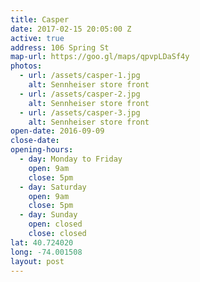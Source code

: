 ```yaml
---
title: Casper
date: 2017-02-15 20:05:00 Z
active: true
address: 106 Spring St
map-url: https://goo.gl/maps/qpvpLDaSf4y
photos:
  - url: /assets/casper-1.jpg
    alt: Sennheiser store front
  - url: /assets/casper-2.jpg
    alt: Sennheiser store front
  - url: /assets/casper-3.jpg
    alt: Sennheiser store front
open-date: 2016-09-09
close-date:
opening-hours:
  - day: Monday to Friday
    open: 9am
    close: 5pm
  - day: Saturday
    open: 9am
    close: 5pm
  - day: Sunday
    open: closed
    close: closed
lat: 40.724020
long: -74.001508
layout: post
---
```

